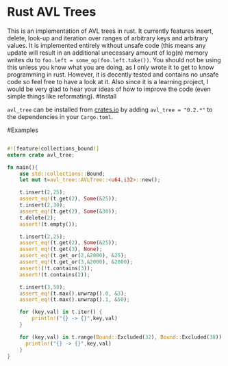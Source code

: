 # Rust AVL Trees
This is an implementation of AVL trees in rust. It currently features insert, delete, look-up and iteration over ranges of arbitrary keys and arbitrary
values. It is implemented entirely without unsafe code (this means any update will result in an additional unecessary amount of log(n) memory writes du to `foo.left = some_op(foo.left.take())`. You should not be using this unless you know what you are doing, as I only wrote it to get to know programming in rust. However, it is decently tested and contains no unsafe code so feel free to have a look at it. Also since it is a learning project, I would be very glad to hear your ideas of how to improve the code (even simple things like reformating).
#Install

`avl_tree` can be installed from [crates.io](https://crates.io/crates/avl_tree) by adding `avl_tree = "0.2.*"` to the dependencies in your `Cargo.toml`.

#Examples
```rust

#![feature(collections_bound)]
extern crate avl_tree;

fn main(){
    use std::collections::Bound;
    let mut t=avl_tree::AVLTree::<u64,i32>::new();

    t.insert(2,25);
    assert_eq!(t.get(2), Some(&25));
    t.insert(2,30);
    assert_eq!(t.get(2), Some(&30));
    t.delete(2);
    assert!(t.empty());

    t.insert(2,25);
    assert_eq!(t.get(2), Some(&25));
    assert_eq!(t.get(3), None);
    assert_eq!(t.get_or(2,&2000), &25);
    assert_eq!(t.get_or(3,&2000), &2000);
    assert!(!t.contains(3));
    assert!(t.contains(2));

    t.insert(3,50);
    assert_eq!(t.max().unwrap().0, &3);
    assert_eq!(t.max().unwrap().1, &50);

    for (key,val) in t.iter() {
        println!("{} -> {}",key,val)
    }

    for (key,val) in t.range(Bound::Excluded(32), Bound::Excluded(38)) {
      println!("{} -> {}",key,val)
    }
}

```
